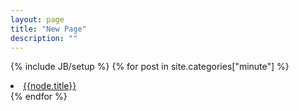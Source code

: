 ```yaml
---
layout: page
title: "New Page"
description: ""
---
```

{% include JB/setup %}
{% for post in site.categories["minute"] %}
<li><a href="{{ BASE_PATH }}{{node.url}}">{{node.title}}</a></li>
{% endfor %}
